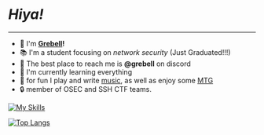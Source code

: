 # ***Hiya!***

---

- :rabbit: I'm **[Grebell](https://grebell.github.io/ "Grebell Gitpage")!**
- :books: I'm a student focusing on *network security* (Just Graduated!!!)
- :iphone: The best place to reach me is **@grebell** on discord
- :bug: I'm currently learning everything
- :musical_note: for fun I play and write [music](https://www.youtube.com/channel/UCNJB-b-Fcd4mm_PK7cb6_QQ "Grebell Youtube"), as well as enjoy some [MTG](https://www.moxfield.com/users/Grebell "Grebell Moxfield")
- :lock: member of OSEC and SSH CTF teams.
  
[![My Skills](https://skillicons.dev/icons?i=java,c,cs,py,bash,powershell,html,css&theme=dark)](https://skillicons.dev)

[![Top Langs](https://github-readme-stats.vercel.app/api/top-langs/?username=grebell&layout=compact)](https://github.com/anuraghazra/github-readme-stats)
